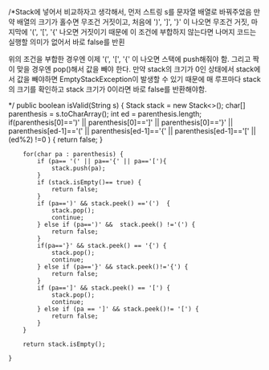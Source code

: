 /*Stack에 넣어서 비교하자고 생각해서, 먼저 스트링 s를 문자열 배열로 바꿔주었음
만약 배열의 크기가 홀수면 무조건 거짓이고, 처음에 ')', ']', '}' 이 나오면 무조건 거짓, 마지막에 '(', '[', '{' 나오면 거짓이기 때문에 
이 조건에 부합하지 않는다면 나머지 코드는 실행할 의미가 없어서 바로 false를 반횐

위의 조건을 부합한 경우엔 이제 '(', '[', '{' 이 나오면 스택에 push해줘야 함.
그리고 짝이 맞을 경우엔 pop()해서 값을 빼야 한다.
만약 stack의 크기가 0인 상태에서 stack에서 값을 빼야하면 EmptyStackException이 발생할 수 있기 때문에 매 루프마다 stack의 크기를 확인하고
stack 크기가 0이라면 바로 false를 반환해야함.


*/
public boolean isValid(String s) {
        Stack<Character> stack = new Stack<>();
        char[] parenthesis = s.toCharArray();
        int ed = parenthesis.length;
        if(parenthesis[0]==')' || parenthesis[0]==']' || parenthesis[0]=='}'
          || parenthesis[ed-1]=='(' || parenthesis[ed-1]=='{' || parenthesis[ed-1]=='['
                || (ed%2) !=0
        ) {
            return false;
        }

        for(char pa : parenthesis) {
            if (pa== '(' || pa=='{' || pa=='['){
                stack.push(pa);
            }
            if (stack.isEmpty()== true) {
                return false;
            }
            if (pa==')' && stack.peek() =='(')  {
                stack.pop();
                continue;
            } else if (pa==')' &&  stack.peek() !='(') {
                return false;
            }
            if(pa=='}' && stack.peek() == '{') {
                stack.pop();
                continue;
            } else if (pa=='}' && stack.peek()!='{') {
                return false;
            }
            if (pa==']' && stack.peek() == '[') {
                stack.pop();
                continue;
            } else if (pa == ']' && stack.peek()!= '[') {
                return false;
            }
        }

        return stack.isEmpty();

    }
